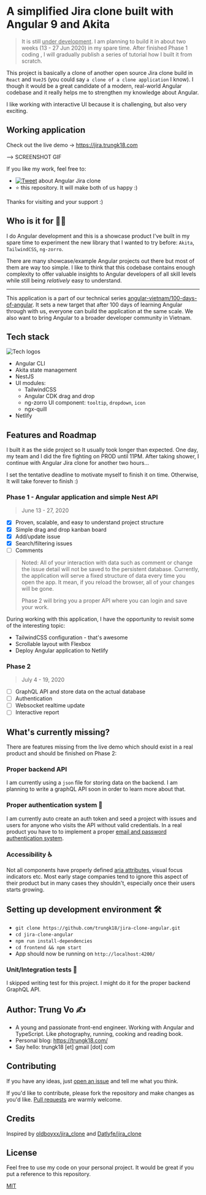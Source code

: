# A simplified Jira clone built with Angular 9 and Akita

> It is still <u>under development</u>. I am planning to build it in about two weeks (13 - 27 Jun 2020) in my spare time. After finished Phase 1 coding , I will gradually publish a series of tutorial how I built it from scratch.

This project is basically a clone of another open source Jira clone build in `React` and `VueJS` (you could say `a clone of a clone application` I know). I though it would be a great candidate of a modern, real-world Angular codebase and it really helps me to strengthen my knowledge about Angular.

I like working with interactive UI because it is challenging, but also very exciting.

## Working application

Check out the live demo -> https://jira.trungk18.com

--> SCREENSHOT GIF

If you like my work, feel free to:

- [![Tweet](https://img.shields.io/twitter/url/http/shields.io.svg?style=social)][tweet] about Angular Jira clone
- :star: this repository. It will make both of us happy :)

Thanks for visiting and your support :)

[tweet]: https://twitter.com/intent/tweet?url=https%3A%2F%2Fgithub.com%2Ftrungk18%2Fjira-clone-angular&text=Awesome%20Jira%20clone%20app%20built%20with%20Angular%209%20and%20Akita&hashtags=angular,akita,typescript

## Who is it for 🤷‍♀️

I do Angular development and this is a showcase product I've built in my spare time to experiment the new library that I wanted to try before: `Akita`, `TailwindCSS`, `ng-zorro`.

There are many showcase/example Angular projects out there but most of them are way too simple. I like to think that this codebase contains enough complexity to offer valuable insights to Angular developers of all skill levels while still being _relatively_ easy to understand.

---

This application is a part of our technical series [angular-vietnam/100-days-of-angular][100days]. It sets a new target that after 100 days of learning Angular through with us, everyone can build the application at the same scale. We also want to bring Angular to a broader developer community in Vietnam.

## Tech stack

![Tech logos][stack]

- Angular CLI
- Akita state management
- NestJS
- UI modules:
  - TailwindCSS
  - Angular CDK drag and drop
  - ng-zorro UI component: `tooltip`, `dropdown`, `icon`
  - ngx-quill
- Netlify

## Features and Roadmap

I built it as the side project so It usually took longer than expected. One day, my team and I did the fire fighting on PROD until 11PM. After taking shower, I continue with Angular Jira clone for another two hours...

I set the tentative deadline to motivate myself to finish it on time. Otherwise, It will take forever to finish :)

### Phase 1 - Angular application and simple Nest API

> June 13 - 27, 2020

- [x] Proven, scalable, and easy to understand project structure
- [x] Simple drag and drop kanban board
- [x] Add/update issue
- [x] Search/filtering issues
- [ ] Comments

> Noted: All of your interaction with data such as comment or change the issue detail will not be saved to the persistent database. Currently, the application will serve a fixed structure of data every time you open the app. It mean, if you reload the browser, all of your changes will be gone.
>
> Phase 2 will bring you a proper API where you can login and save your work.

During working with this application, I have the opportunity to revisit some of the interesting topic:

- TailwindCSS configuration - that's awesome
- Scrollable layout with Flexbox
- Deploy Angular application to Netlify

### Phase 2

> July 4 - 19, 2020

- [ ] GraphQL API and store data on the actual database
- [ ] Authentication
- [ ] Websocket realtime update
- [ ] Interactive report

## What's currently missing?

There are features missing from the live demo which should exist in a real product and should be finished on Phase 2:

### Proper backend API

I am currently using a `json` file for storing data on the backend. I am planning to write a graphQL API soon in order to learn more about that.

### Proper authentication system 🔐

I am currently auto create an auth token and seed a project with issues and users for anyone who visits the API without valid credentials. In a real product you have to to implement a proper [email and password authentication system](https://www.google.com/search?q=email+and+password+authentication+node+js&oq=email+and+password+authentication+node+js).

### Accessibility ♿

Not all components have properly defined [aria attributes](https://developer.mozilla.org/en-US/docs/Web/Accessibility/ARIA), visual focus indicators etc. Most early stage companies tend to ignore this aspect of their product but in many cases they shouldn't, especially once their users starts growing.

## Setting up development environment 🛠

- `git clone https://github.com/trungk18/jira-clone-angular.git`
- `cd jira-clone-angular`
- `npm run install-dependencies`
- `cd frontend && npm start`
- App should now be running on `http://localhost:4200/`

### Unit/Integration tests 🧪

I skipped writing test for this project. I might do it for the proper backend GraphQL API.

## Author: Trung Vo ✍️

- A young and passionate front-end engineer. Working with Angular and TypeScript. Like photography, running, cooking and reading book.
- Personal blog: https://trungk18.com/
- Say hello: trungk18 [et] gmail [dot] com

## Contributing

If you have any ideas, just [open an issue][issues] and tell me what you think.

If you'd like to contribute, please fork the repository and make changes as you'd like. [Pull requests][pull] are warmly welcome.

## Credits

Inspired by [oldboyxx/jira_clone][oldboyxx] and [Datlyfe/jira_clone][datlyfe]

## License

Feel free to use my code on your personal project. It would be great if you put a reference to this repository.

[MIT](https://opensource.org/licenses/MIT)

[oldboyxx]: https://github.com/oldboyxx/jira_clone
[datlyfe]: https://github.com/Datlyfe/jira_clone
[stack]: https://github.com/trungk18/jira-clone-angular/raw/master/frontend/src/assets/img/jira-clone-tech-stack.png
[issues]: https://github.com/trungk18/jira-clone-angular/issues/new
[pull]: https://github.com/trungk18/jira-clone-angular/compare
[100days]: https://github.com/angular-vietnam/100-days-of-angular
